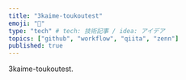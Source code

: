 ```yaml
---
title: "3kaime-toukoutest"
emoji: "🧪"
type: "tech" # tech: 技術記事 / idea: アイデア
topics: ["github", "workflow", "qiita", "zenn"]
published: true
---
```


3kaime-toukoutest.
